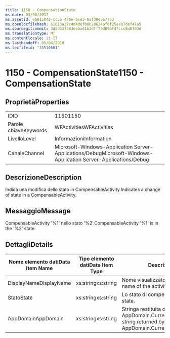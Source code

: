 ```yaml
---
title: 1150 - CompensationState
ms.date: 03/30/2017
ms.assetid: eb015842-cc5a-47be-bce5-6af39e567723
ms.openlocfilehash: 61613a27c4d4d8fb0b206246fef25ae87def47a5
ms.sourcegitcommit: 3d5d33f384eeba41b2dff79d096f47ccc8d8f03d
ms.translationtype: MT
ms.contentlocale: it-IT
ms.lasthandoff: 05/04/2018
ms.locfileid: "33510681"
---
```

# <a name="1150---compensationstate"></a><span data-ttu-id="22966-102">1150 - CompensationState</span><span class="sxs-lookup"><span data-stu-id="22966-102">1150 - CompensationState</span></span>
## <a name="properties"></a><span data-ttu-id="22966-103">Proprietà</span><span class="sxs-lookup"><span data-stu-id="22966-103">Properties</span></span>  
  
|||  
|-|-|  
|<span data-ttu-id="22966-104">ID</span><span class="sxs-lookup"><span data-stu-id="22966-104">ID</span></span>|<span data-ttu-id="22966-105">1150</span><span class="sxs-lookup"><span data-stu-id="22966-105">1150</span></span>|  
|<span data-ttu-id="22966-106">Parole chiave</span><span class="sxs-lookup"><span data-stu-id="22966-106">Keywords</span></span>|<span data-ttu-id="22966-107">WFActivities</span><span class="sxs-lookup"><span data-stu-id="22966-107">WFActivities</span></span>|  
|<span data-ttu-id="22966-108">Livello</span><span class="sxs-lookup"><span data-stu-id="22966-108">Level</span></span>|<span data-ttu-id="22966-109">Informazioni</span><span class="sxs-lookup"><span data-stu-id="22966-109">Information</span></span>|  
|<span data-ttu-id="22966-110">Canale</span><span class="sxs-lookup"><span data-stu-id="22966-110">Channel</span></span>|<span data-ttu-id="22966-111">Microsoft-Windows-Application Server-Applications/Debug</span><span class="sxs-lookup"><span data-stu-id="22966-111">Microsoft-Windows-Application Server-Applications/Debug</span></span>|  
  
## <a name="description"></a><span data-ttu-id="22966-112">Descrizione</span><span class="sxs-lookup"><span data-stu-id="22966-112">Description</span></span>  
 <span data-ttu-id="22966-113">Indica una modifica dello stato in CompensableActivity.</span><span class="sxs-lookup"><span data-stu-id="22966-113">Indicates a change of state in a CompensableActivity.</span></span>  
  
## <a name="message"></a><span data-ttu-id="22966-114">Messaggio</span><span class="sxs-lookup"><span data-stu-id="22966-114">Message</span></span>  
 <span data-ttu-id="22966-115">CompensableActivity '%1' nello stato '%2'.</span><span class="sxs-lookup"><span data-stu-id="22966-115">CompensableActivity '%1' is in the '%2' state.</span></span>  
  
## <a name="details"></a><span data-ttu-id="22966-116">Dettagli</span><span class="sxs-lookup"><span data-stu-id="22966-116">Details</span></span>  
  
|<span data-ttu-id="22966-117">Nome elemento dati</span><span class="sxs-lookup"><span data-stu-id="22966-117">Data Item Name</span></span>|<span data-ttu-id="22966-118">Tipo elemento dati</span><span class="sxs-lookup"><span data-stu-id="22966-118">Data Item Type</span></span>|<span data-ttu-id="22966-119">Descrizione</span><span class="sxs-lookup"><span data-stu-id="22966-119">Description</span></span>|  
|--------------------|--------------------|-----------------|  
|<span data-ttu-id="22966-120">DisplayName</span><span class="sxs-lookup"><span data-stu-id="22966-120">DisplayName</span></span>|<span data-ttu-id="22966-121">xs:string</span><span class="sxs-lookup"><span data-stu-id="22966-121">xs:string</span></span>|<span data-ttu-id="22966-122">Nome visualizzato dell'attività.</span><span class="sxs-lookup"><span data-stu-id="22966-122">The display name of the activity.</span></span>|  
|<span data-ttu-id="22966-123">Stato</span><span class="sxs-lookup"><span data-stu-id="22966-123">State</span></span>|<span data-ttu-id="22966-124">xs:string</span><span class="sxs-lookup"><span data-stu-id="22966-124">xs:string</span></span>|<span data-ttu-id="22966-125">Lo stato di compensazione.</span><span class="sxs-lookup"><span data-stu-id="22966-125">The compensation state.</span></span>|  
|<span data-ttu-id="22966-126">AppDomain</span><span class="sxs-lookup"><span data-stu-id="22966-126">AppDomain</span></span>|<span data-ttu-id="22966-127">xs:string</span><span class="sxs-lookup"><span data-stu-id="22966-127">xs:string</span></span>|<span data-ttu-id="22966-128">Stringa restituita da AppDomain.CurrentDomain.FriendlyName.</span><span class="sxs-lookup"><span data-stu-id="22966-128">The string returned by AppDomain.CurrentDomain.FriendlyName.</span></span>|
